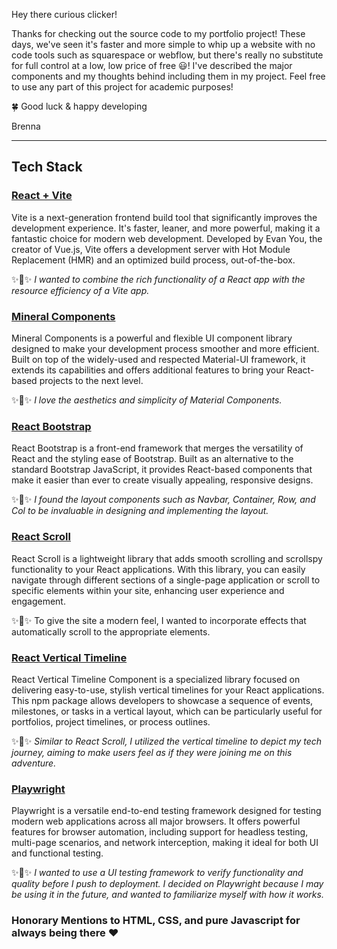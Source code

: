Hey there curious clicker! 

Thanks for checking out the source code to my portfolio project! These days, we've seen it's faster and more simple to whip up a website with no code tools such as squarespace or webflow, but there's really no substitute for full control at a low, low price of free 😃! I've described the major components and my thoughts behind including them in my project. Feel free to use any part of this project for academic purposes! 

🍀 Good luck & happy developing 

Brenna


<hr>



## Tech Stack

### [React + Vite](https://vitejs.dev/)

Vite is a next-generation frontend build tool that significantly improves the development experience. It's faster, leaner, and more powerful, making it a fantastic choice for modern web development. Developed by Evan You, the creator of Vue.js, Vite offers a development server with Hot Module Replacement (HMR) and an optimized build process, out-of-the-box.

✨💭✨ _I wanted to combine the rich functionality of a React app with the resource efficiency of a Vite app._


### [Mineral Components](https://mui.com/) 

Mineral Components is a powerful and flexible UI component library designed to make your development process smoother and more efficient. Built on top of the widely-used and respected Material-UI framework, it extends its capabilities and offers additional features to bring your React-based projects to the next level.

✨💭✨ _I love the aesthetics and simplicity of Material Components._


### [React Bootstrap](https://react-bootstrap.netlify.app/)

React Bootstrap is a front-end framework that merges the versatility of React and the styling ease of Bootstrap. Built as an alternative to the standard Bootstrap JavaScript, it provides React-based components that make it easier than ever to create visually appealing, responsive designs.

✨💭✨ _I found the layout components such as Navbar, Container, Row, and Col to be invaluable in designing and implementing the layout._

### [React Scroll](https://www.npmjs.com/package/react-scroll)

React Scroll is a lightweight library that adds smooth scrolling and scrollspy functionality to your React applications. With this library, you can easily navigate through different sections of a single-page application or scroll to specific elements within your site, enhancing user experience and engagement.

✨💭✨ To give the site a modern feel, I wanted to incorporate effects that automatically scroll to the appropriate elements.

### [React Vertical Timeline](https://www.npmjs.com/package/react-vertical-timeline-component)

React Vertical Timeline Component is a specialized library focused on delivering easy-to-use, stylish vertical timelines for your React applications. This npm package allows developers to showcase a sequence of events, milestones, or tasks in a vertical layout, which can be particularly useful for portfolios, project timelines, or process outlines.

✨💭✨ _Similar to React Scroll, I utilized the vertical timeline to depict my tech journey, aiming to make users feel as if they were joining me on this adventure._


### [Playwright](https://playwright.dev)

Playwright is a versatile end-to-end testing framework designed for testing modern web applications across all major browsers. It offers powerful features for browser automation, including support for headless testing, multi-page scenarios, and network interception, making it ideal for both UI and functional testing.

✨💭✨ _I wanted to use a UI testing framework to verify functionality and quality before I push to deployment. I decided on Playwright because I may be using it in the future, and wanted to familiarize myself with how it works._ 

### Honorary Mentions to HTML, CSS, and pure Javascript for always being there ❤️
